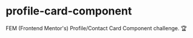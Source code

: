 # profile-card-component
FEM (Frontend Mentor's) Profile/Contact Card Component challenge. :trophy:
